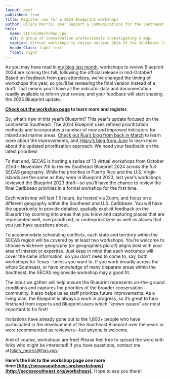 ```yaml
---
layout: post
published: true
title: Register now for a 2024 Blueprint workshop! 
author: Hilary Morris, User Support & Communications for the Southeast Blueprint
hero:
  name: StCroixWorkshop.jpg
  alt: A group of conservation professionals investigating a map.
  caption: Virtual workshops to review version 2024 of the Southeast Conservation Blueprint are coming this fall! Photo by Louise Vaughn.  
  headerClass: light-text
  float: right
---
```

As you may have read in [my blog last month](https://secassoutheast.org/2024/07/15/save-the-date-for-Blueprint-2024-virtual-workshops-in-Oct-Nov.html), workshops to review Blueprint 2024 are coming this fall, following the official release in mid-October! Based on feedback from past attendees, we’ve changed the timing of workshops this year, so you’ll be reviewing the final version instead of a draft. That means you’ll have all the indicator data and documentation readily available to inform your review, and your feedback will start shaping the 2025 Blueprint update. 

**[Check out the workshop page](https://secassoutheast.org/workshops) to learn more and register.**<!--more-->

So, what’s new in this year’s Blueprint? This year's update focused on the continental Southeast. The 2024 Blueprint uses refined prioritization methods and incorporates a number of new and improved indicators for inland and marine areas. [Check out Rua’s blog from back in March](https://secassoutheast.org/2024/03/26/The-plan-for-the-2024-Southeast-Conservation-Blueprint.html) to learn more about the improvements, and [Hilary’s blog from June](https://secassoutheast.org/2024/06/26/Balancing-priorities-across-subregions-in-Blueprint-2024.html) to learn more about the updated prioritization approach. We need your feedback on the latest priorities! 

To that end, SECAS is hosting a series of 13 virtual workshops from October 22nd – November 7th to review Southeast Blueprint 2024 across the full SECAS geography. While the priorities in Puerto Rico and the U.S. Virgin Islands are the same as they were in Blueprint 2023, last year’s workshops reviewed the Blueprint 2023 draft—so you’ll have the chance to review the final Caribbean priorities in a formal workshop for the first time. 

Each workshop will last 1.5 hours, be hosted via Zoom, and focus on a different geography within the Southeast and U.S. Caribbean. You will have the opportunity to provide detailed, spatially explicit feedback on the Blueprint by zooming into areas that you know and capturing places that are represented well, overprioritized, or underprioritized–as well as places that you just have questions about. 

To accommodate scheduling conflicts, each state and territory within the SECAS region will be covered by at least two workshops. You’re welcome to choose whichever geography (or geographies plural!) aligns best with your area of interest or expertise. Just keep in mind that each workshop will cover the same information, so you don’t need to come to, say, both workshops for Texas—unless you want to. If you work broadly across the whole Southeast, or have knowledge of many disparate areas within the Southeast, the SECAS regionwide workshop may a good fit. 

The input we gather will help ensure the Blueprint represents on-the-ground conditions and captures the priorities of the broader conservation community. It also helps us as staff prioritize future improvements. As a living plan, the Blueprint is always a work in progress, so it’s great to hear firsthand from experts and Blueprint users which “known issues” are most important to fix first! 

Invitations have already gone out to the 1,800+ people who have participated in the development of the Southeast Blueprint over the years or were recommended as reviewers—but anyone is welcome. 

And of course, workshops are free! Please feel free to spread the word with folks who might be interested! If you have questions, contact me at hilary_morris@fws.gov. 

**Here’s the link to the workshop page one more time: [http://secassoutheast.org/workshops](http://secassoutheast.org/workshops).** Hope to see you there! 
